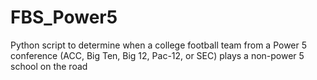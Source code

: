 FBS_Power5
==========

Python script to determine when a college football team from a Power 5 conference (ACC, Big Ten, Big 12, Pac-12, or SEC) plays a non-power 5 school on the road
